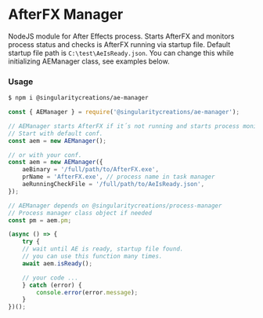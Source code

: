 # AfterFX Manager
NodeJS module for After Effects process. Starts AfterFX and monitors process status and checks
is AfterFX running via startup file. Default startup file path is `C:\test\AeIsReady.json`. You can
change this while initializing AEManager class, see examples below.

### Usage
```bash
$ npm i @singularitycreations/ae-manager
```

```js
const { AEManager } = require('@singularitycreations/ae-manager');

// AEManager starts AfterFX if it´s not running and starts process monitoring.
// Start with default conf.
const aem = new AEManager();

// or with your conf.
const aem = new AEManager({
    aeBinary = '/full/path/to/AfterFX.exe',
    prName = 'AfterFX.exe', // process name in task manager
    aeRunningCheckFile = '/full/path/to/AeIsReady.json',
});

// AEManager depends on @singularitycreations/process-manager
// Process manager class object if needed
const pm = aem.pm;

(async () => {
    try {
    // wait until AE is ready, startup file found.
    // you can use this function many times.
    await aem.isReady();    

    // your code ...
    } catch (error) {
        console.error(error.message);
    }
})();

```
